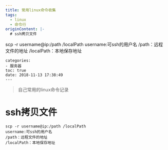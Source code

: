 ```yaml
---
title: 常用linux命令收集
tags:
  - linux
  - 命令行
originContent: |-
  # ssh拷贝文件
  ```
  scp -r username@ip:/path /localPath
  username:可ssh的用户名
  /path：远程文件的地址
  /localPath：本地保存地址
  ```
categories:
  - 服务器
toc: true
date: 2018-11-13 17:38:49
---
```


> 自己常用的linux命令记录

<!-- more -->

# ssh拷贝文件
```
scp -r username@ip:/path /localPath
username:可ssh的用户名
/path：远程文件的地址
/localPath：本地保存地址
```